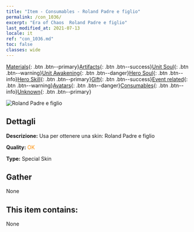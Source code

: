 ```yaml
---
title: "Item - Consumables - Roland Padre e figlio"
permalink: /con_1036/
excerpt: "Era of Chaos  Roland Padre e figlio"
last_modified_at: 2021-07-13
locale: it
ref: "con_1036.md"
toc: false
classes: wide
---
```

 [Materials](/ItemsIT/){: .btn .btn--primary}[Artifacts](/ItemsIT/Artifacts/){: .btn .btn--success}[Unit Soul](/ItemsIT/UnitSoul/){: .btn .btn--warning}[Unit Awakening](/ItemsIT/UnitAwakening/){: .btn .btn--danger}[Hero Soul](/ItemsIT/HeroSoul/){: .btn .btn--info}[Hero Skill](/ItemsIT/HeroSkill/){: .btn .btn--primary}[Gift](/ItemsIT/Gift/){: .btn .btn--success}[Event related](/ItemsIT/Events/){: .btn .btn--warning}[Avatars](/ItemsIT/Avatars/){: .btn .btn--danger}[Consumables](/ItemsIT/Consumables/){: .btn .btn--info}[Unknown](/ItemsIT/Unknown/){: .btn .btn--primary}

 ![Roland Padre e figlio](/images/h/h_Roland9.jpg)

## Dettagli
 **Descrizione:** Usa per ottenere una skin: Roland Padre e figlio

 **Quality:** <span style="color: #FF8C00">OK</span>

 **Type:** Special Skin

## Gather

  None

## This item contains:

  None


